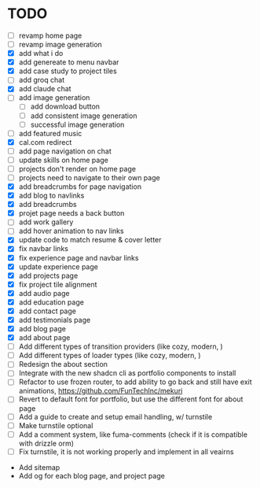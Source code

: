 # TODO

- [ ] revamp home page
- [ ] revamp image generation
- [x] add what i do
- [x] add genereate to menu navbar
- [x] add case study to project tiles
- [ ] add groq chat
- [x] add claude chat
- [ ] add image generation
  - [ ] add download button
  - [ ] add consistent image generation
  - [ ] successful image generation
- [ ] add featured music
- [x] cal.com redirect
- [ ] add page navigation on chat
- [ ] update skills on home page
- [ ] projects don't render on home page
- [ ] projects need to navigate to their own page
- [x] add breadcrumbs for page navigation
- [x] add blog to navlinks
- [x] add breadcrumbs
- [x] projet page needs a back button
- [ ] add work gallery
- [ ] add hover animation to nav links
- [x] update code to match resume & cover letter
- [x] fix navbar links
- [x] fix experience page and navbar links
- [x] update experience page
- [x] add projects page
- [x] fix project tile alignment
- [x] add audio page
- [x] add education page
- [x] add contact page
- [x] add testimonials page
- [x] add blog page
- [x] add about page
- [ ] Add different types of transition providers (like cozy, modern, )
- [ ] Add different types of loader types (like cozy, modern, )
- [ ] Redesign the about section
- [ ] Integrate with the new shadcn cli as portfolio components to install
- [ ] Refactor to use frozen router, to add ability to go back and still have exit
      animations, https://github.com/FunTechInc/mekuri
- [ ] Revert to default font for portfolio, but use the different font for about page
- [ ] Add a guide to create and setup email handling, w/ turnstile
- [ ] Make turnstile optional
- [ ] Add a comment system, like fuma-comments (check if it is compatible with drizzle orm)
- [ ] Fix turnstile, it is not working properly and implement in all veairns
- Add sitemap
- Add og for each blog page, and project page
